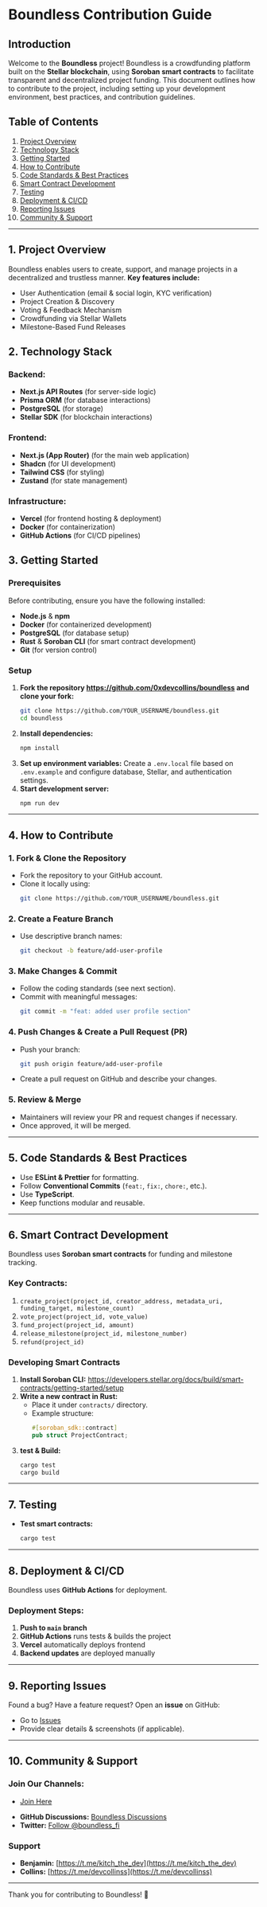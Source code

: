 # Boundless Contribution Guide

## Introduction
Welcome to the **Boundless** project! Boundless is a crowdfunding platform built on the **Stellar blockchain**, using **Soroban smart contracts** to facilitate transparent and decentralized project funding. This document outlines how to contribute to the project, including setting up your development environment, best practices, and contribution guidelines.

## Table of Contents
1. [Project Overview](#project-overview)
2. [Technology Stack](#technology-stack)
3. [Getting Started](#getting-started)
4. [How to Contribute](#how-to-contribute)
5. [Code Standards & Best Practices](#code-standards--best-practices)
6. [Smart Contract Development](#smart-contract-development)
7. [Testing](#testing)
8. [Deployment & CI/CD](#deployment--cicd)
9. [Reporting Issues](#reporting-issues)
10. [Community & Support](#community--support)

---

## 1. Project Overview
Boundless enables users to create, support, and manage projects in a decentralized and trustless manner. **Key features include:**
- User Authentication (email & social login, KYC verification)
- Project Creation & Discovery
- Voting & Feedback Mechanism
- Crowdfunding via Stellar Wallets
- Milestone-Based Fund Releases

## 2. Technology Stack
### Backend:
- **Next.js API Routes** (for server-side logic)
- **Prisma ORM** (for database interactions)
- **PostgreSQL** (for storage)
- **Stellar SDK** (for blockchain interactions)

### Frontend:
- **Next.js (App Router)** (for the main web application)
- **Shadcn** (for UI development)
- **Tailwind CSS** (for styling)
- **Zustand** (for state management)

### Infrastructure:
- **Vercel** (for frontend hosting & deployment)
- **Docker** (for containerization)
- **GitHub Actions** (for CI/CD pipelines)

## 3. Getting Started
### Prerequisites
Before contributing, ensure you have the following installed:
- **Node.js** & **npm**
- **Docker** (for containerized development)
- **PostgreSQL** (for database setup)
- **Rust** & **Soroban CLI** (for smart contract development)
- **Git** (for version control)

### Setup
1. **Fork the repository https://github.com/0xdevcollins/boundless and clone your fork:**
   ```sh
   git clone https://github.com/YOUR_USERNAME/boundless.git
   cd boundless
   ```
2. **Install dependencies:**
   ```sh
   npm install
   ```
3. **Set up environment variables:**
   Create a `.env.local` file based on `.env.example` and configure database, Stellar, and authentication settings.
4. **Start development server:**
   ```sh
   npm run dev
   ```

---

## 4. How to Contribute
### 1. Fork & Clone the Repository
- Fork the repository to your GitHub account.
- Clone it locally using:
  ```sh
  git clone https://github.com/YOUR_USERNAME/boundless.git
  ```

### 2. Create a Feature Branch
- Use descriptive branch names:
  ```sh
  git checkout -b feature/add-user-profile
  ```

### 3. Make Changes & Commit
- Follow the coding standards (see next section).
- Commit with meaningful messages:
  ```sh
  git commit -m "feat: added user profile section"
  ```

### 4. Push Changes & Create a Pull Request (PR)
- Push your branch:
  ```sh
  git push origin feature/add-user-profile
  ```
- Create a pull request on GitHub and describe your changes.

### 5. Review & Merge
- Maintainers will review your PR and request changes if necessary.
- Once approved, it will be merged.

---

## 5. Code Standards & Best Practices
- Use **ESLint & Prettier** for formatting.
- Follow **Conventional Commits** (`feat:`, `fix:`, `chore:`, etc.).
- Use **TypeScript**.
- Keep functions modular and reusable.

---

## 6. Smart Contract Development
Boundless uses **Soroban smart contracts** for funding and milestone tracking.
### Key Contracts:
1. `create_project(project_id, creator_address, metadata_uri, funding_target, milestone_count)`
2. `vote_project(project_id, vote_value)`
3. `fund_project(project_id, amount)`
4. `release_milestone(project_id, milestone_number)`
5. `refund(project_id)`

### Developing Smart Contracts
1. **Install Soroban CLI:**
   https://developers.stellar.org/docs/build/smart-contracts/getting-started/setup
2. **Write a new contract in Rust:**
   - Place it under `contracts/` directory.
   - Example structure:
     ```rust
     #[soroban_sdk::contract]
     pub struct ProjectContract;
     ```
3. **test & Build:**
   ```sh
   cargo test
   cargo build
   ```

---

## 7. Testing
- **Test smart contracts:**
  ```sh
  cargo test
  ```

---

## 8. Deployment & CI/CD
Boundless uses **GitHub Actions** for deployment.
### Deployment Steps:
1. **Push to `main` branch**
2. **GitHub Actions** runs tests & builds the project
3. **Vercel** automatically deploys frontend
4. **Backend updates** are deployed manually

---

## 9. Reporting Issues
Found a bug? Have a feature request? Open an **issue** on GitHub:
- Go to [Issues](https://github.com/0xdevcollins/boundless/issues)
- Provide clear details & screenshots (if applicable).

---

## 10. Community & Support
### Join Our Channels:
* [Join Here](https://discord.gg/juUmBmwC3s)
- **GitHub Discussions:** [Boundless Discussions](https://github.com/0xdevcollins/boundless/discussions)
- **Twitter:** [Follow @boundless_fi](https://x.com/boundless_fi)

### Support
- **Benjamin:** [https://t.me/kitch_the_dev](https://t.me/kitch_the_dev)
- **Collins:** [https://t.me/devcollinss](https://t.me/devcollinss)

---

Thank you for contributing to Boundless! 🚀


